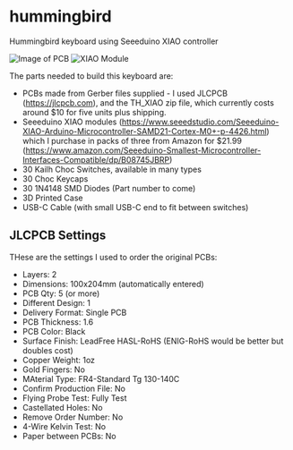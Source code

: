 # hummingbird
Hummingbird keyboard using Seeeduino XIAO controller

![Image of PCB](https://github.com/PJE66/hummingbird/blob/main/Images/Hummingbird_Top.png)
![XIAO Module](https://images-na.ssl-images-amazon.com/images/I/61GjpRJ1X0L._AC_SL1400_.jpg)

The parts needed to build this keyboard are:
* PCBs made from Gerber files supplied - I used JLCPCB (https://jlcpcb.com), and the TH_XIAO zip file, which currently costs around $10 for five units plus shipping.
* Seeeduino XIAO modules (https://www.seeedstudio.com/Seeeduino-XIAO-Arduino-Microcontroller-SAMD21-Cortex-M0+-p-4426.html) which I purchase in packs of three from Amazon for $21.99 (https://www.amazon.com/Seeeduino-Smallest-Microcontroller-Interfaces-Compatible/dp/B08745JBRP)
* 30 Kailh Choc Switches, available in many types
* 30 Choc Keycaps
* 30 1N4148 SMD Diodes (Part number to come)
* 3D Printed Case
* USB-C Cable (with small USB-C end to fit between switches)

<Information on switch types and caps sources to come>

## JLCPCB Settings

THese are the settings I used to order the original PCBs:
  * Layers: 2
  * Dimensions: 100x204mm (automatically entered)
  * PCB Qty: 5 (or more)
  * Different Design: 1
  * Delivery Format: Single PCB
  * PCB Thickness: 1.6
  * PCB Color: Black
  * Surface Finish: LeadFree HASL-RoHS (ENIG-RoHS would be better but doubles cost)
  * Copper Weight: 1oz
  * Gold Fingers: No
  * MAterial Type: FR4-Standard Tg 130-140C
  * Confirm Production File: No
  * Flying Probe Test: Fully Test
  * Castellated Holes: No
  * Remove Order Number: No
  * 4-Wire Kelvin Test: No
  * Paper between PCBs: No
  
